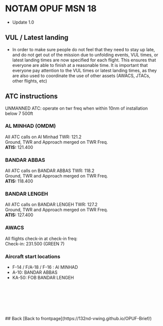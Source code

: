 # NOTAM OPUF MSN 18

- Update 1.0

## VUL / Latest landing
- In order to make sure people do not feel that they need to stay up late, and do not get out of the mission due to unfolding events,  VUL times, or latest landing times
are now specified for each flight. This ensures that everyone are able to finish at a reasonable time. It is important that everyone pay attention to the VUL times or 
latest landing times, as they are also used to coordinate the use of other assets (AWACS, JTACs, other flights, etc)


## ATC instructions
UNMANNED ATC: operate on twr freq when within 10nm of installation below 7 500ft<br>



### AL MINHAD (OMDM)
All ATC calls on Al Minhad TWR: 121.2 <br>
Ground, TWR and Approach merged on TWR Freq. <br>
**ATIS:** 121.400<br>


### BANDAR ABBAS
All ATC calls on BANDAR ABBAS TWR: 118.2 <br>
Ground, TWR and Approach merged on TWR Freq. <br>
**ATIS:** 118.400<br>

### BANDAR LENGEH
All ATC calls on BANDAR LENGEH TWR: 127.2 <br>
Ground, TWR and Approach merged on TWR Freq. <br>
**ATIS:** 127.400<br>


### AWACS
All flights check-in at check-in freq: <br>
Check-in: 231.500 (GREEN 7)<br>


### Aircraft start locations
- F-14 / F/A-18 / F-16 : Al MINHAD
- A-10: BANDAR ABBAS
- KA-50: FOB BANDAR LENGEH







<br>
<br>
<br>
<br>
<br>
<br>
## Back
[Back to frontpage](https://132nd-vwing.github.io/OPUF-Brief/)